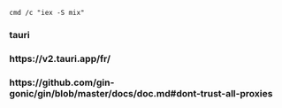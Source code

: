     cmd /c "iex -S mix"  
  <h3>tauri</h3> 
  <h3>https://v2.tauri.app/fr/ <h3>
 <h3>https://github.com/gin-gonic/gin/blob/master/docs/doc.md#dont-trust-all-proxies<h3>

 
 
